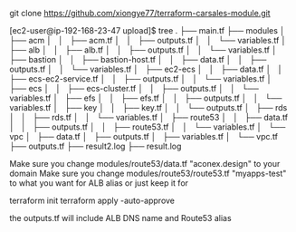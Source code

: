 
git clone https://github.com/xiongye77/terraform-carsales-module.git


[ec2-user@ip-192-168-23-47 upload]$ tree
.
├── main.tf
├── modules
│   ├── acm
│   │   ├── acm.tf
│   │   ├── outputs.tf
│   │   └── variables.tf
│   ├── alb
│   │   ├── alb.tf
│   │   ├── outputs.tf
│   │   └── variables.tf
│   ├── bastion
│   │   ├── bastion-host.tf
│   │   ├── data.tf
│   │   ├── outputs.tf
│   │   └── variables.tf
│   ├── ec2-ecs
│   │   ├── data.tf
│   │   ├── ecs-ec2-service.tf
│   │   ├── outputs.tf
│   │   └── variables.tf
│   ├── ecs
│   │   ├── ecs-cluster.tf
│   │   ├── outputs.tf
│   │   └── variables.tf
│   ├── efs
│   │   ├── efs.tf
│   │   ├── outputs.tf
│   │   └── variables.tf
│   ├── key
│   │   ├── key.tf
│   │   └── outputs.tf
│   ├── rds
│   │   ├── rds.tf
│   │   └── variables.tf
│   ├── route53
│   │   ├── data.tf
│   │   ├── outputs.tf
│   │   ├── route53.tf
│   │   └── variables.tf
│   └── vpc
│       ├── data.tf
│       ├── outputs.tf
│       ├── variables.tf
│       └── vpc.tf
├── outputs.tf
├── result2.log
├── result.log

Make sure you change modules/route53/data.tf  "aconex.design" to your domain
Make sure you change modules/route53/route53.tf  "myapps-test" to what you want for ALB alias or just keep it for 

terraform init 
terraform apply -auto-approve 

the outputs.tf will include ALB DNS name and Route53 alias 
